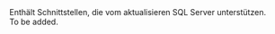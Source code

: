 <Namespace Name="Microsoft.Azure.Management.Sql.Fluent.SqlServer.Update">
  <Docs>
    <summary>Enthält Schnittstellen, die vom aktualisieren SQL Server unterstützen.</summary> 
    <remarks>To be added.</remarks>
  </Docs>
</Namespace>
